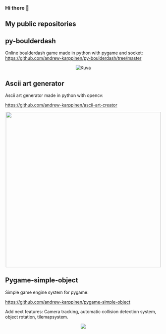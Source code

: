 ### Hi there 👋


## My public repositories



## py-boulderdash
Online boulderdash game made in python with pygame and socket:
https://github.com/andrew-karppinen/py-boulderdash/tree/master

<p align="center">
  <img src="https://github.com/andrew-karppinen/py-boulderdash/assets/99529988/3a42cf29-0c55-40b5-990d-40fb8e9b9496" alt="Kuva">
</p>




## Ascii art generator

Ascii art generator made in python with opencv:

https://github.com/andrew-karppinen/ascii-art-creator

<p align="center">
  <img src="https://github.com/andrew-karppinen/ascii-art-creator/assets/99529988/a4790ee6-ce60-4a07-b917-ecc317d911b6g" width="500">
</p>



## Pygame-simple-object

Simple game engine system for pygame:

https://github.com/andrew-karppinen/pygame-simple-object

Add next features: Camera tracking, automatic collision detection system, object rotation, tilemapsystem.

<p align="center">
  <img src="https://user-images.githubusercontent.com/99529988/217770877-0e15dbc6-5eb1-446e-82c4-3cdc2d0afb97.png">
</p>

